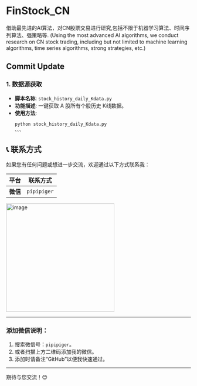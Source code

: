 # FinStock_CN
借助最先进的AI算法，对CN股票交易进行研究,包括不限于机器学习算法、时间序列算法、强策略等. 
(Using the most advanced AI algorithms, we conduct research on CN stock trading, including but not limited to machine learning algorithms, time series algorithms, strong strategies, etc.)

## Commit Update
### 1. 数据源获取
- **脚本名称**: `stock_history_daily_Kdata.py`
- **功能描述**: 一键获取 A 股所有个股历史 K线数据。
- **使用方法**:
  ```bash
  python stock_history_daily_Kdata.py
  、、、
  

## 📞 联系方式

如果您有任何问题或想进一步交流，欢迎通过以下方式联系我：

| 平台       | 联系方式        |
|------------|-----------------|
| **微信**   | `pipipiger`     |

<img width="295" alt="image" src="https://github.com/user-attachments/assets/40497500-9d48-42a6-ae17-206919365988" />


---

### 添加微信说明：
1. 搜索微信号：`pipipiger`。
2. 或者扫描上方二维码添加我的微信。
3. 添加时请备注“GitHub”以便我快速通过。

---

期待与您交流！😊
